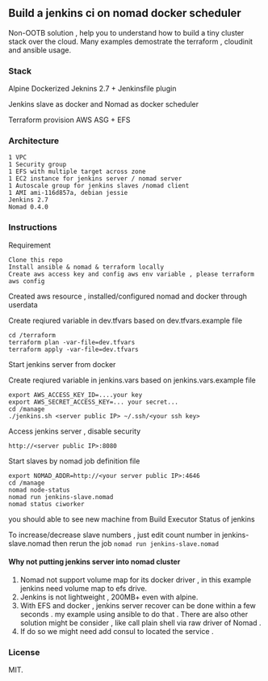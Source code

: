 
## Build a jenkins ci  on nomad docker scheduler

Non-OOTB solution , help you to understand how to build a tiny cluster stack over the cloud. Many examples demostrate the terraform , cloudinit and ansible usage.


### Stack 
Alpine Dockerized Jeknins 2.7 + Jenkinsfile plugin

Jenkins slave as docker and Nomad as docker scheduler

Terraform provision AWS ASG + EFS

### Architecture
```
1 VPC
1 Security group
1 EFS with multiple target across zone 
1 EC2 instance for jenkins server / nomad server
1 Autoscale group for jenkins slaves /nomad client
1 AMI ami-116d857a, debian jessie
Jenkins 2.7
Nomad 0.4.0 
```

### Instructions

Requirement
```
Clone this repo 
Install ansible & nomad & terraform locally 
Create aws access key and config aws env variable , please terraform aws config
```


Created aws resource , installed/configured  nomad and docker through userdata

Create reqiured variable in dev.tfvars based on dev.tfvars.example file
```
cd /terraform
terraform plan -var-file=dev.tfvars
terraform apply -var-file=dev.tfvars
```

Start jenkins server from docker

Create reqiured variable in jenkins.vars based on jenkins.vars.example file

```
export AWS_ACCESS_KEY_ID=....your key
export AWS_SECRET_ACCESS_KEY=... your secret...
cd /manage
./jenkins.sh <server public IP> ~/.ssh/<your ssh key>
```

Access jenkins server , disable security

`http://<server public IP>:8080`
 
Start slaves by nomad job definition file
```
export NOMAD_ADDR=http://<your server public IP>:4646
cd /manage
nomad node-status
nomad run jenkins-slave.nomad
nomad status ciworker
```

you should able to see new machine from Build Executor Status of jenkins

To increase/decrease slave numbers , just edit count number in jenkins-slave.nomad then rerun the job `nomad run jenkins-slave.nomad`


#### Why not putting jenkins server into nomad cluster
1. Nomad not support volume map for its docker driver , in this example jenkins need volume map to efs drive.
2. Jenkins is not lightweight , 200MB+ even with alpine.
3. With EFS and docker , jenkins server recover can be done within a few seconds . my example using ansible to do that . There are also other solution might be consider , like call plain shell via raw driver of Nomad .   
4. If do so we might need add consul to located the service . 

### License
MIT.
